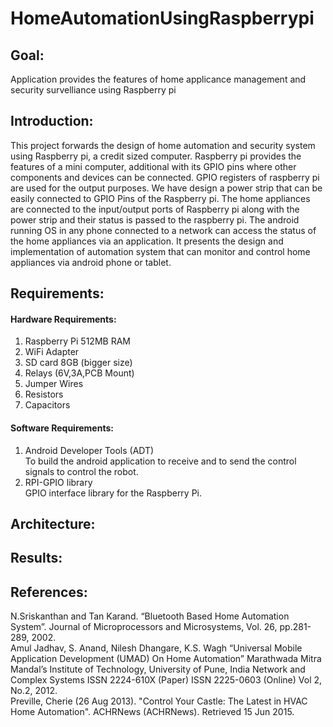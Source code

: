 # HomeAutomationUsingRaspberrypi

## Goal:
Application provides the features of  home  applicance management and security survelliance using Raspberry pi

## Introduction:
This  project  forwards  the  design  of  home  automation  and  security system  using Raspberry pi, a credit sized computer. Raspberry pi provides the features of a mini computer, additional with its GPIO pins where other components and devices can be connected. GPIO registers of raspberry pi are used for the output purposes.  We have design a power strip that can be easily connected to GPIO Pins of the Raspberry pi. The home appliances are connected to the input/output ports of Raspberry pi along with the power strip and their status is passed to the raspberry pi. The android running OS in any phone connected to a network can access the status of the home appliances via an application. It presents the design and implementation of automation system that can monitor and control home appliances via android phone or tablet.

## Requirements:

#### Hardware Requirements:
  1. Raspberry   Pi  512MB RAM   
  2. WiFi Adapter  
  3. SD card 8GB (bigger size)  
  4. Relays (6V,3A,PCB Mount)
  5. Jumper Wires  
  6. Resistors  
  7. Capacitors  

#### Software Requirements:
  1. Android Developer Tools (ADT)  
    To build the android application to receive and to send the control signals to control the robot.
  2. RPI-GPIO library  
    GPIO interface library for the Raspberry Pi.


## Architecture:

### 

## Results:

## References:

N.Sriskanthan and  Tan  Karand.  “Bluetooth  Based  Home  Automation System”. Journal of Microprocessors and Microsystems, Vol. 26, pp.281-289, 2002.  
Amul Jadhav, S. Anand, Nilesh Dhangare, K.S. Wagh “Universal Mobile Application Development (UMAD) On Home Automation” Marathwada Mitra Mandal’s Institute of Technology, University of Pune, India Network and Complex Systems ISSN 2224-610X (Paper) ISSN 2225-0603 (Online) Vol 2, No.2, 2012.  
Preville, Cherie (26 Aug 2013). "Control Your Castle: The Latest in HVAC Home Automation". ACHRNews (ACHRNews). Retrieved 15 Jun 2015.  

